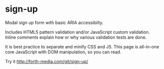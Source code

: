 # sign-up
Modal sign up form with basic ARIA accessibilty.

Includes HTML5 pattern validation and/or JavaScript custom validation. Inline comments explain how or why various validation tests are done.

It is best practice to separate and minify CSS and JS. This page is all-in-one core JavaScript with DOM manipulation, so you can read.

Try it
http://forth-media.com/git/sign-up/